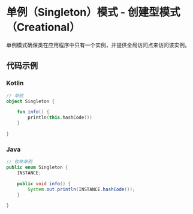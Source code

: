# 单例（Singleton）模式 - 创建型模式（Creational）

单例模式确保类在应用程序中只有一个实例，并提供全局访问点来访问该实例。

## 代码示例

### Kotlin

```kt
// 单例
object Singleton {

    fun info() {
        println(this.hashCode())
    }

}
```

### Java

```java
// 枚举单例
public enum Singleton {
    INSTANCE;

    public void info() {
        System.out.println(INSTANCE.hashCode());
    }

}
```
